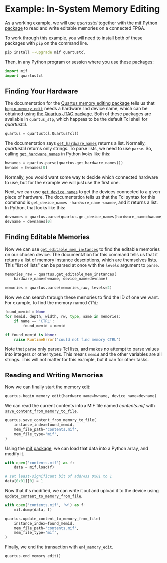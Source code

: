 # Example: In-System Memory Editing

As a working example, we will use *quartustcl* together with the [mif
Python package][mif] to read and write editable memories on a
connected FPGA.

 [mif]: https://mif.readthedocs.io/en/latest/

To work through this example, you will need to install both of these
packages with `pip` on the command line.
```bash
pip install --upgrade mif quartustcl
```

Then, in any Python program or session where you use these packages:
```python
import mif
import quartustcl
```

## Finding Your Hardware

The documentation for the [Quartus memory editing package][memedit]
tells us that [`begin_memory_edit`][bme] needs a hardware and device name,
which can be obtained using [the Quartus JTAG package][jtag]. Both of
these packages are available in `quartus_stp`, which happens to be the
default Tcl shell for *quartustcl*.
```python
quartus = quartustcl.QuartusTcl()
```

 [memedit]: https://www.intel.com/content/www/us/en/programmable/quartushelp/13.0/mergedProjects/tafs/tafs/tcl_pkg_insystem_memory_edit_ver_1.0.htm
 [jtag]: https://www.intel.com/content/www/us/en/programmable/quartushelp/13.0/mergedProjects/tafs/tafs/tcl_pkg_jtag_ver_1.0.htm
 [bme]: https://www.intel.com/content/www/us/en/programmable/quartushelp/13.0/mergedProjects/tafs/tafs/tcl_pkg_insystem_memory_edit_ver_1.0_cmd_begin_memory_edit.htm

The documentation says [`get_hardware_names`][ghn] returns a
list. Normally, *quartustcl* returns only strings. To parse lists, we
need to use `parse`. So, calling [`get_hardware_names`][ghn] in Python
looks like this:
```python
hwnames = quartus.parse(quartus.get_hardware_names())
hwname = hwnames[0]
```

 [ghn]: https://www.intel.com/content/www/us/en/programmable/quartushelp/13.0/mergedProjects/tafs/tafs/tcl_pkg_jtag_ver_1.0_cmd_get_hardware_names.htm

Normally, you would want some way to decide which connected hardware
to use, but for the example we will just use the first one.

Next, we can use [`get_device_names`][gdn] to get the devices connected to a
given piece of hardware. The documentation tells us that the Tcl
syntax for this command is `get_device_names -hardware_name <name>`,
and it returns a list. In Python, that looks like this:
```python
devnames = quartus.parse(quartus.get_device_names(hardware_name=hwname))
devname = devnames[0]
```

 [gdn]: https://www.intel.com/content/www/us/en/programmable/quartushelp/13.0/mergedProjects/tafs/tafs/tcl_pkg_jtag_ver_1.0_cmd_get_device_names.htm

## Finding Editable Memories

Now we can use [`get_editable_mem_instances`][gemi] to find the
editable memories on our chosen device. The documentation for this
command tells us that it returns a list of memory instance
descriptions, which are themselves lists. This "list of lists" can be
parsed at once with the `levels` argument to `parse`.
```python
memories_raw = quartus.get_editable_mem_instances(
    hardware_name=hwname, device_name=devname)

memories = quartus.parse(memories_raw, levels=2)
```

 [gemi]: https://www.intel.com/content/www/us/en/programmable/quartushelp/13.0/mergedProjects/tafs/tafs/tcl_pkg_insystem_memory_edit_ver_1.0_cmd_get_editable_mem_instances.htm

Now we can search through these memories to find the ID of one we
want. For example, to find the memory named `CTRL`:
```python
found_memid = None
for memid, depth, width, rw, type, name in memories:
    if name == 'CTRL':
        found_memid = memid

if found_memid is None:
    raise RuntimeError('could not find memory CTRL')
```

Note that `parse` only parses Tcl lists, and makes no attempt to parse
values into integers or other types. This means `memid` and the other
variables are all strings. This will not matter for this example, but
it can for other tasks.

## Reading and Writing Memories

Now we can finally start the memory edit:
```python
quartus.begin_memory_edit(hardware_name=hwname, device_name=devname)
```

We can read the current contents into a MIF file named *contents.mif*
with [`save_content_from_memory_to_file`][scfmtf].
```python
quartus.save_content_from_memory_to_file(
    instance_index=found_memid,
    mem_file_path='contents.mif',
    mem_file_type='mif',
)
```

 [scfmtf]: https://www.intel.com/content/www/us/en/programmable/quartushelp/13.0/mergedProjects/tafs/tafs/tcl_pkg_insystem_memory_edit_ver_1.0_cmd_save_content_from_memory_to_file.htm

Using the [mif package][mif], we can load that data into a Python
array, and modify it.
```python
with open('contents.mif') as f:
    data = mif.load(f)

# set least-significant bit of address 0x01 to 1
data[0x01][0] = 1
```

Now that it's modified, we can write it out and upload it to the
device using [`update_content_to_memory_from_file`][uctmff].
```python
with open('contents.mif', 'w') as f:
    mif.dump(data, f)

quartus.update_content_to_memory_from_file(
    instance_index=found_memid,
    mem_file_path='contents.mif',
    mem_file_type='mif',
)
```

 [uctmff]: https://www.intel.com/content/www/us/en/programmable/quartushelp/13.0/mergedProjects/tafs/tafs/tcl_pkg_insystem_memory_edit_ver_1.0_cmd_update_content_to_memory_from_file.htm

Finally, we end the transaction with [`end_memory_edit`][emm].
```python
quartus.end_memory_edit()
```

 [emm]: https://www.intel.com/content/www/us/en/programmable/quartushelp/13.0/mergedProjects/tafs/tafs/tcl_pkg_insystem_memory_edit_ver_1.0_cmd_end_memory_edit.htm

